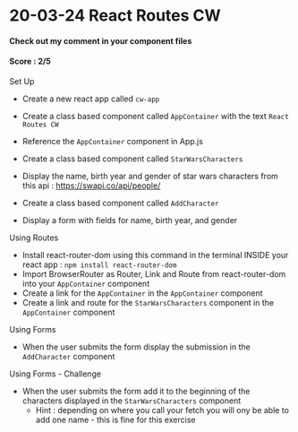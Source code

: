 # 20-03-24 React Routes CW
#### Check out my comment in your component files
#### Score : 2/5
Set Up
- Create a new react app called `cw-app`
- Create a class based component called `AppContainer` with the text `React Routes CW`
- Reference the `AppContainer` component in App.js

- Create a class based component called `StarWarsCharacters`
- Display the name, birth year and gender of star wars characters from this api : https://swapi.co/api/people/ 

- Create a class based component called `AddCharacter`
- Display a form with fields for name, birth year, and gender

Using Routes
- Install react-router-dom using this command in the terminal INSIDE your react app : `npm install react-router-dom`
- Import BrowserRouter as Router, Link and Route from react-router-dom into your `AppContainer` component
- Create a link for the `AppContainer` in the `AppContainer` component
- Create a link and route for the `StarWarsCharacters` component in the `AppContainer` component

Using Forms
- When the user submits the form display the submission in the `AddCharacter` component


Using Forms - Challenge
- When the user submits the form add it to the beginning of the characters displayed in the `StarWarsCharacters` component
    - Hint : depending on where you call your fetch you will ony be able to add one name - this is fine for this exercise